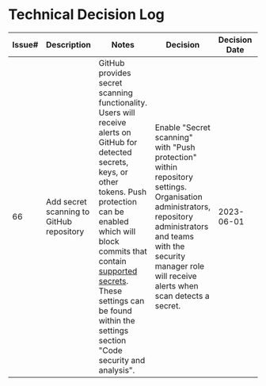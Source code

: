 # Technical Decision Log

| Issue# | Description | Notes | Decision | Decision Date | Further Information |
| ------ | ----------- | ----- | -------- | ------------- | ------------------- |
| 66 | Add secret scanning to GitHub repository | GitHub provides secret scanning functionality. Users will receive alerts on GitHub for detected secrets, keys, or other tokens. Push protection can be enabled which will block commits that contain [supported secrets](https://docs.github.com/en/code-security/secret-scanning/secret-scanning-patterns#supported-secrets). These settings can be found within the settings section "Code security and analysis". | Enable "Secret scanning" with "Push protection" within repository settings. Organisation administrators, repository administrators and teams with the security manager role will receive alerts when scan detects a secret. | 2023-06-01 | None |
